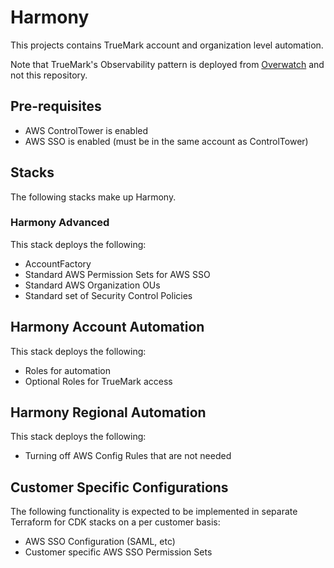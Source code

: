 # Harmony

This projects contains TrueMark account and organization level automation.

Note that TrueMark's Observability pattern is deployed from [Overwatch](https://github.com/truemark/overwatch)
and not this repository.

## Pre-requisites

 * AWS ControlTower is enabled
 * AWS SSO is enabled (must be in the same account as ControlTower)

## Stacks

The following stacks make up Harmony.

### Harmony Advanced
This stack deploys the following:
 - AccountFactory
 - Standard AWS Permission Sets for AWS SSO
 - Standard AWS Organization OUs
 - Standard set of Security Control Policies

## Harmony Account Automation
This stack deploys the following:
 - Roles for automation
 - Optional Roles for TrueMark access

## Harmony Regional Automation
This stack deploys the following:
 - Turning off AWS Config Rules that are not needed


## Customer Specific Configurations

The following functionality is expected to be implemented in separate Terraform for CDK stacks on a per customer basis:

 - AWS SSO Configuration (SAML, etc)
 - Customer specific AWS SSO Permission Sets


